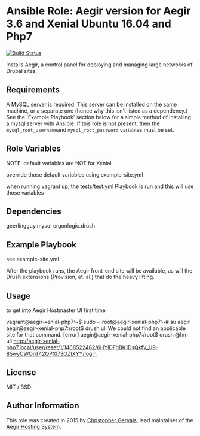 # Ansible Role: Aegir version for Aegir 3.6 and Xenial Ubuntu 16.04 and Php7



[![Build Status](https://travis-ci.org/niccolox/ansible-role-aegir.svg?branch=master)](https://travis-ci.org/niccolox/ansible-role-aegir)

Installs Aegir, a control panel for deploying and managing large networks of Drupal sites.

## Requirements

A MySQL server is required. This server can be installed on the same machine,
or a separate one (hence why this isn't listed as a dependency.) See the
'Example Playbook' section below for a simple method of installing a mysql
server with Ansible. If this role is not present, then the
`mysql_root_username`and `mysql_root_password` variables must be set.

## Role Variables

NOTE: default variables are NOT for Xenial

override those default variables using example-site.yml 

when running vagrant up, the tests/test.yml Playbook is run and this will use those variables


## Dependencies

  geerlingguy.mysql
  ergonlogic.drush
  
## Example Playbook

see example-site.yml

After the playbook runs, the Aegir front-end site will be available, as will
the Drush extensions (Provision, et. al.) that do the heavy lifting.

## Usage

to get into Aegir Hostmaster UI first time

vagrant@aegir-xenial-php7:~$ sudo -i
root@aegir-xenial-php7:~# su aegir
aegir@aegir-xenial-php7:/root$ drush uli
We could not find an applicable site for that command.                                                                                 [error]
aegir@aegir-xenial-php7:/root$ drush @hm uli
http://aegir-xenial-php7.local/user/reset/1/1468522482/6HYlDFgBK1DsQkfV_U9-85wyCWOnT42QPXI73OZlXYY/login


## License

MIT / BSD

## Author Information

This role was created in 2015 by [Christopher Gervais](http://ergonlogic.com/), lead maintainer of the [Aegir Hosting System](http://www.aegirproject.org).
